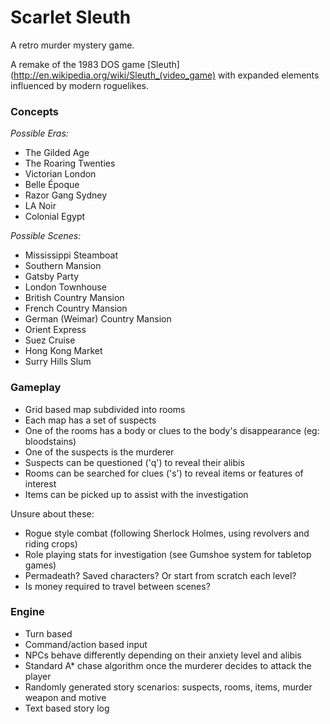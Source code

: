 # Scarlet Sleuth

A retro murder mystery game.

A remake of the 1983 DOS game [Sleuth](http://en.wikipedia.org/wiki/Sleuth_(video_game) with expanded elements influenced by modern roguelikes.

### Concepts

*Possible Eras:*

- The Gilded Age
- The Roaring Twenties
- Victorian London
- Belle Époque
- Razor Gang Sydney
- LA Noir
- Colonial Egypt

*Possible Scenes:*

- Mississippi Steamboat
- Southern Mansion
- Gatsby Party
- London Townhouse
- British Country Mansion
- French Country Mansion
- German (Weimar) Country Mansion
- Orient Express
- Suez Cruise
- Hong Kong Market
- Surry Hills Slum

### Gameplay

- Grid based map subdivided into rooms
- Each map has a set of suspects
- One of the rooms has a body or clues to the body's disappearance (eg: bloodstains)
- One of the suspects is the murderer
- Suspects can be questioned ('q') to reveal their alibis
- Rooms can be searched for clues ('s') to reveal items or features of interest
- Items can be picked up to assist with the investigation

Unsure about these:

- Rogue style combat (following Sherlock Holmes, using revolvers and riding crops)
- Role playing stats for investigation (see Gumshoe system for tabletop games)
- Permadeath? Saved characters? Or start from scratch each level?
- Is money required to travel between scenes?

### Engine

- Turn based
- Command/action based input
- NPCs behave differently depending on their anxiety level and alibis
- Standard A* chase algorithm once the murderer decides to attack the player
- Randomly generated story scenarios: suspects, rooms, items, murder weapon and motive
- Text based story log
